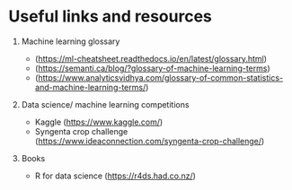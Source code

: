 # Useful links and resources

1. Machine learning glossary 
    * (https://ml-cheatsheet.readthedocs.io/en/latest/glossary.html)
    * (https://semanti.ca/blog/?glossary-of-machine-learning-terms)
    * (https://www.analyticsvidhya.com/glossary-of-common-statistics-and-machine-learning-terms/)

2. Data science/ machine learning competitions
    * Kaggle (https://www.kaggle.com/)
    * Syngenta crop challenge (https://www.ideaconnection.com/syngenta-crop-challenge/)
3. Books
    * R for data science (https://r4ds.had.co.nz/)
    
    
